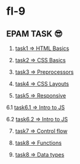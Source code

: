 # fl-9

## EPAM TASK  :sunglasses:

1. [task1 => HTML Basics](https://serhiitkachenko.github.io/fl-9/FE_9_1_homework_html-basics/homework/index.html)

2. [task2 => CSS Basics](https://serhiitkachenko.github.io/fl-9/FE_9_2_homework_css-basics/homework/index.html)

3. [task3 => Preprocessors](https://serhiitkachenko.github.io/fl-9/FE_9_3_homework_preprocessors/homework/index.html)

4. [task4 => CSS Layouts](https://serhiitkachenko.github.io/fl-9/FE_9_4_homework_css-layouts/homework/index.html)

5. [task5 => Responsive](https://serhiitkachenko.github.io/fl-9/FE_9_5_homework_responsive/homework/src/index.html)

6.1 [task6.1 => Intro to JS](https://serhiitkachenko.github.io/fl-9/FE_9_6_homework_js-intro/homework/src/task1.html)

6.2 [task6.2 => Intro to JS](https://serhiitkachenko.github.io/fl-9/FE_9_6_homework_js-intro/homework/src/task2.html)

7. [task7 => Control flow](https://serhiitkachenko.github.io/fl-9/FE_9_7_homework_control-flow/homework/src/task1.html)

8. [task8 => Functions](https://github.com/SerhiiTkachenko/fl-9/tree/master/FE_9_8_homework_functions/homework/src)

8. [task8 => Data types](https://github.com/SerhiiTkachenko/fl-9/blob/master/FE_9_9_homework_data-types/homework/index.js)

